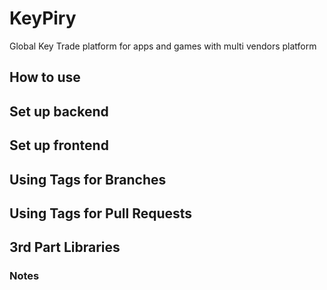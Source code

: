# KeyPiry
Global Key Trade platform for apps and games with multi vendors platform

## How to use
## Set up backend
## Set up frontend
## Using Tags for Branches
## Using Tags for Pull Requests
## 3rd Part Libraries
### Notes
